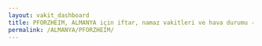 ```yaml
---
layout: vakit_dashboard
title: PFORZHEIM, ALMANYA için iftar, namaz vakitleri ve hava durumu - ilçe/eyalet seç
permalink: /ALMANYA/PFORZHEIM/
---
```


<script type="text/javascript">
  var GLOBAL_COUNTRY = 'ALMANYA';
  var GLOBAL_CITY = 'PFORZHEIM';
  var GLOBAL_STATE = '';
  var lat = 72;
  var lon = 21;
</script>
